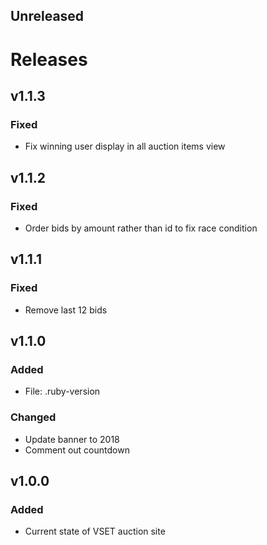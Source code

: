 ## Unreleased

# Releases

## v1.1.3
### Fixed
- Fix winning user display in all auction items view

## v1.1.2
### Fixed
- Order bids by amount rather than id to fix race condition

## v1.1.1
### Fixed
- Remove last 12 bids

## v1.1.0
### Added
- File: .ruby-version

### Changed
- Update banner to 2018
- Comment out countdown

## v1.0.0
### Added
- Current state of VSET auction site
